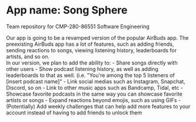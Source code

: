 # App name: Song Sphere
Team repository for CMP-280-86551 Software Engineering 

Our app is going to be a revamped version of the popular AirBuds app.  The preexisting AirBuds app has a lot of features, such as adding friends, sending reactions to songs, viewing listening history, leaderboards for artists, and so on.  
In our version, we plan to add the ability to:
    - Share songs directly with other users
    - Show podcast listening history, as well as adding leaderboards to that as well. (i.e. "You're among the top 5 listeners of [insert podcast name]" 
    - Link social medias such as Instagram, Snapchat, Discord, so on
    - Link to other music apps such as Bandcamp, Tidal, etc
    - Showcase favorite podcasts in the same way you can showcase favorite artists or songs
    - Expand reactions beyond emojis, such as using GIFs
    - (Potentially) Add weekly challenges that can help add more features to your account instead of having to add friends to unlock them
